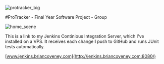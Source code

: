![protracker_big](https://cloud.githubusercontent.com/assets/8080260/25610193/30fb4192-2f1a-11e7-9fca-3da44d7e0764.png)

#ProTracker - Final Year Software Project - Group


![home_scene](https://www.dropbox.com/s/p6gl6q6s3hcaz5j/home.png?dl=0)


This is a link to my Jenkins Continious Integration Server, which I've installed on a VPS. It receives each change I push to GitHub and runs JUnit tests automatically.

[www.jenkins.briancoveney.com](http://jenkins.briancoveney.com:8080/)

